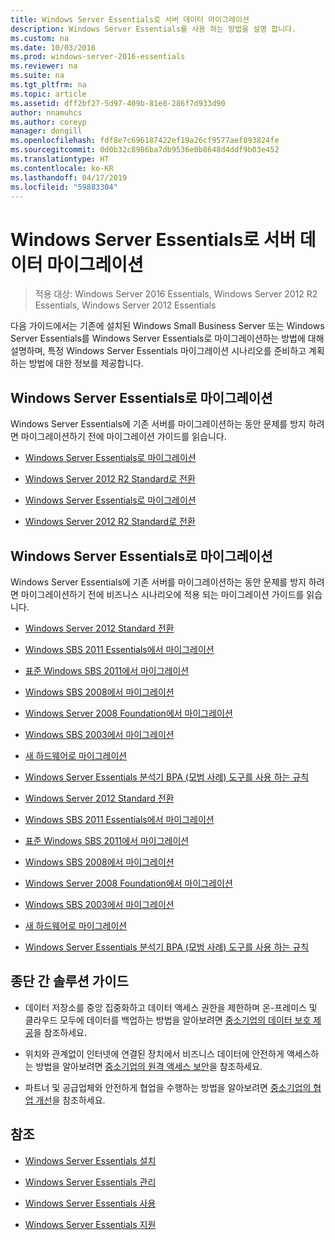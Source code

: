 ```yaml
---
title: Windows Server Essentials로 서버 데이터 마이그레이션
description: Windows Server Essentials를 사용 하는 방법을 설명 합니다.
ms.custom: na
ms.date: 10/03/2016
ms.prod: windows-server-2016-essentials
ms.reviewer: na
ms.suite: na
ms.tgt_pltfrm: na
ms.topic: article
ms.assetid: dff2bf27-5d97-409b-81e8-286f7d933d90
author: nnamuhcs
ms.author: coreyp
manager: dongill
ms.openlocfilehash: fdf8e7c696187422ef19a26cf9577aef893824fe
ms.sourcegitcommit: 0d0b32c8986ba7db9536e0b8648d4ddf9b03e452
ms.translationtype: HT
ms.contentlocale: ko-KR
ms.lasthandoff: 04/17/2019
ms.locfileid: "59883304"
---
```

# <a name="migrate-server-data-to-windows-server-essentials"></a>Windows Server Essentials로 서버 데이터 마이그레이션

>적용 대상: Windows Server 2016 Essentials, Windows Server 2012 R2 Essentials, Windows Server 2012 Essentials

다음 가이드에서는 기존에 설치된 Windows Small Business Server 또는 Windows Server Essentials를 Windows Server Essentials로 마이그레이션하는 방법에 대해 설명하며, 특정 Windows Server Essentials 마이그레이션 시나리오를 준비하고 계획하는 방법에 대한 정보를 제공합니다.  
  
## <a name="migrate-to-windows-server-essentials"></a>Windows Server Essentials로 마이그레이션  
 Windows Server Essentials에 기존 서버를 마이그레이션하는 동안 문제를 방지 하려면 마이그레이션하기 전에 마이그레이션 가이드를 읽습니다.  
  

-   [Windows Server Essentials로 마이그레이션](Migrate-from-Previous-Versions-to-Windows-Server-Essentials-or-Windows-Server-Essentials-Experience.md)  
  
-   [Windows Server 2012 R2 Standard로 전환](Transition-from-Windows-Server-2012-R2-Essentials-to-Windows-Server-2012-R2-Standard.md)  

-   [Windows Server Essentials로 마이그레이션](../migrate/Migrate-from-Previous-Versions-to-Windows-Server-Essentials-or-Windows-Server-Essentials-Experience.md)  
  
-   [Windows Server 2012 R2 Standard로 전환](../migrate/Transition-from-Windows-Server-2012-R2-Essentials-to-Windows-Server-2012-R2-Standard.md)  

  
## <a name="migrate-to-windows-server-essentials"></a>Windows Server Essentials로 마이그레이션  
 Windows Server Essentials에 기존 서버를 마이그레이션하는 동안 문제를 방지 하려면 마이그레이션하기 전에 비즈니스 시나리오에 적용 되는 마이그레이션 가이드를 읽습니다.  
  

-   [Windows Server 2012 Standard 전환](Transition-from-Windows-Server-2012-Essentials-to-Windows-Server-2012-Standard.md)  
  
-   [Windows SBS 2011 Essentials에서 마이그레이션](Migrate-Windows-Small-Business-Server-2011-Essentials-to-Windows-Server-Essentials.md)  
  
-   [표준 Windows SBS 2011에서 마이그레이션](Migrate-Windows-Small-Business-Server-2011-Standard-to-Windows-Server-Essentials.md)  
  
-   [Windows SBS 2008에서 마이그레이션](Migrate-Windows-Small-Business-Server-2008-to-Windows-Server-Essentials.md)  
  
-   [Windows Server 2008 Foundation에서 마이그레이션](Migrate-Windows-Server-2008-Foundation-to-Windows-Server-Essentials.md)  
  
-   [Windows SBS 2003에서 마이그레이션](Migrate-Windows-Small-Business-Server-2003-to-Windows-Server-Essentials.md)  
  
-   [새 하드웨어로 마이그레이션](Migrate-Windows-Server-Essentials-to-New-Hardware.md)  
  
-   [Windows Server Essentials 분석기 BPA (모범 사례) 도구를 사용 하는 규칙](Rules-used-by-the-Windows-Server-Essentials-Best-Practices-Analyzer--BPA--Tool.md)  

-   [Windows Server 2012 Standard 전환](../migrate/Transition-from-Windows-Server-2012-Essentials-to-Windows-Server-2012-Standard.md)  
  
-   [Windows SBS 2011 Essentials에서 마이그레이션](../migrate/Migrate-Windows-Small-Business-Server-2011-Essentials-to-Windows-Server-Essentials.md)  
  
-   [표준 Windows SBS 2011에서 마이그레이션](../migrate/Migrate-Windows-Small-Business-Server-2011-Standard-to-Windows-Server-Essentials.md)  
  
-   [Windows SBS 2008에서 마이그레이션](../migrate/Migrate-Windows-Small-Business-Server-2008-to-Windows-Server-Essentials.md)  
  
-   [Windows Server 2008 Foundation에서 마이그레이션](../migrate/Migrate-Windows-Server-2008-Foundation-to-Windows-Server-Essentials.md)  
  
-   [Windows SBS 2003에서 마이그레이션](../migrate/Migrate-Windows-Small-Business-Server-2003-to-Windows-Server-Essentials.md)  
  
-   [새 하드웨어로 마이그레이션](../migrate/Migrate-Windows-Server-Essentials-to-New-Hardware.md)  
  
-   [Windows Server Essentials 분석기 BPA (모범 사례) 도구를 사용 하는 규칙](../migrate/Rules-used-by-the-Windows-Server-Essentials-Best-Practices-Analyzer--BPA--Tool.md)  

  
## <a name="end-to-end-solution-guides"></a>종단 간 솔루션 가이드  
  
-    데이터 저장소를 중앙 집중화하고 데이터 액세스 권한을 제한하며 온-프레미스 및 클라우드 모두에 데이터를 백업하는 방법을 알아보려면 [중소기업의 데이터 보호 제공](https://technet.microsoft.com/library/dn582043.aspx)을 참조하세요.  
  
-    위치와 관계없이 인터넷에 연결된 장치에서 비즈니스 데이터에 안전하게 액세스하는 방법을 알아보려면 [중소기업의 원격 액세스 보안](https://technet.microsoft.com/library/dn629457.aspx)을 참조하세요.  
  
-    파트너 및 공급업체와 안전하게 협업을 수행하는 방법을 알아보려면 [중소기업의 협업 개선](https://technet.microsoft.com/library/dn747893.aspx)을 참조하세요.  
  
## <a name="see-also"></a>참조  
  
-   [Windows Server Essentials 설치](../install/Install-Windows-Server-Essentials.md)  
  
-   [Windows Server Essentials 관리](../manage/Manage-Windows-Server-Essentials.md)  
  
-   [Windows Server Essentials 사용](../use/Use-Windows-Server-Essentials.md)  
  
-   [Windows Server Essentials 지원](../support/Support-Windows-Server-Essentials.md)
